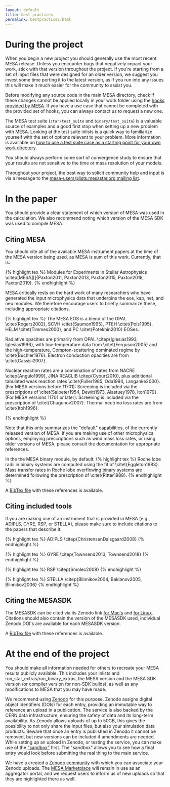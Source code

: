 ```yaml
---
layout: default
title: best practices
permalink: bestpractices.html
---
```


# During the project

When you begin a new project you should generally use the most recent
MESA release.  Unless you encounter bugs that negatively impact your
work, stick with that version throughout the project.  If you're
starting from a set of input files that were designed for an older
version, we suggest you invest some time porting it to the latest
version, as if you run into any issues this will make it much easier
for the community to assist you.

Before modifying any source code in the main MESA directory, check if
these changes cannot be applied locally in your work folder using the
[hooks provided by MESA][hooks]. If you have a
use case that cannot be completed with the provided set of hooks, you
can always contact us to request a new one.

[hooks]:run_star_extras.html

The MESA test suite (`star/test_suite` and `binary/test_suite`) is a
valuable source of examples and a good first stop when setting up a
new problem with MESA.  Looking at the test suite inlists is a quick
way to familiarize yourself with the set of options relevant to your
problem.  More information is available on [how to use a test suite
case as a starting point for your own work directory][how].

[how]: starting.html#the-test-suite-as-a-source-of-examples

You should always perform some sort of convergence study to ensure
that your results are not sensitive to the time or mass resolution of
your models.

Throughout your project, the best way to solicit community help and
input is via a message to the [mesa-users@lists.mesastar.org mailing
list][list].

[list]:prereqs.html#join-the-mailing-list

# In the paper

You should provide a clear statement of which version of MESA was used
in the calculation.  We also recommend noting which version of the
MESA SDK was used to compile MESA.

## Citing MESA

You should cite all of the available MESA instrument papers at the
time of the MESA version being used, as MESA is sum of this work.
Currently, that is:

{% highlight tex %}
Modules for Experiments in Stellar Astrophysics
\citep[MESA][]{Paxton2011, Paxton2013, Paxton2015, Paxton2018, Paxton2019}.
{% endhighlight %}

MESA critically rests on the hard work of many researchers who have
generated the input microphysics data that underpins the eos, kap,
net, and neu modules.  We therefore encourage users to briefly
summarize these, including appropriate citations.

{% highlight tex %}
The MESA EOS is a blend of the OPAL \citet{Rogers2002}, SCVH
\citet{Saumon1995}, PTEH \citet{Pols1995}, HELM
\citet{Timmes2000}, and PC \citet{Potekhin2010} EOSes.

Radiative opacities are primarily from OPAL \citep{Iglesias1993,
Iglesias1996}, with low-temperature data from \citet{Ferguson2005}
and the high-temperature, Compton-scattering dominated regime by
\citet{Buchler1976}.  Electron conduction opacities are from
\citet{Cassisi2007}.

Nuclear reaction rates are a combination of rates from
NACRE \citep{Angulo1999}, JINA REACLIB \citep{Cyburt2010}, plus
additional tabulated weak reaction rates \citet{Fuller1985, Oda1994,
Langanke2000}.  (For MESA versions before 11701): Screening is
included via the prescriptions of \citet{Salpeter1954, Dewitt1973,
Alastuey1978, Itoh1979}. (For MESA versions 11701 or later): Screening
is included via the prescription of \citet{Chugunov2007}.  Thermal
neutrino loss rates are from \citet{Itoh1996}.

{% endhighlight %}

Note that this only summarizes the "default" capabilities, of the currently
released version of MESA. If you are
making use of other microphysics options, employing prescriptions
such as wind mass loss rates, or using older versions of MESA, 
please consult the documentation for
appropriate references.


In the the MESA binary module, by default:
{% highlight tex %} 
Roche lobe radii in binary systems are computed using the fit of \citet{Eggleton1983}.
Mass transfer rates in Roche lobe overflowing binary systems are determined following the prescription of \citet{Ritter1988}.
{% endhighlight %}


A [BibTex file](assets/mesa.bib) with these references is available.

## Citing included tools

If you are making use of an instrument that is provided in MESA (e.g.,
ADIPLS, GYRE, RSP, or STELLA), please make sure to include citations
to the papers that describe it.

{% highlight tex %}
ADIPLS \citep{ChristensenDalsgaard2008}
{% endhighlight %}

{% highlight tex %}
GYRE \citep{Townsend2013, Townsend2018}
{% endhighlight %}

{% highlight tex %}
RSP \citep{Smolec2008}
{% endhighlight %}

{% highlight tex %}
STELLA \citep{Blinnikov2004, Baklanov2005, Blinnikov2006}
{% endhighlight %}

## Citing the MESASDK

The MESASDK can be cited via its Zenodo link [for Mac's](http://doi.org/10.5281/zenodo.2669543)
and [for Linux](http://doi.org/10.5281/zenodo.2669541). Citations should also contain the 
version of the MESASDK used, individual Zenodo DOI's are available for each MESASDK version.

A [BibTex file](assets/tools.bib) with these references is available.

# At the end of the project

You should make all information needed for others to recreate your
MESA results publicly available.  This includes your inlists and
run\_star\_extras/run\_binary\_extras, the MESA version and the MESA
SDK version (or compiler version for non-SDK builds), as well as any
modifications to MESA that you may have made.


We recommend using [Zenodo](http://about.zenodo.org/) for this
purpose.  Zenodo assigns digital object identifiers (DOIs) for each
entry, providing an immutable way to reference an upload in a
publication. The service is also backed by the CERN data
infrastructure, ensuring the safety of data and its long-term
availability.  As Zenodo allows uploads of up to 50GB, this gives the
possibility to not only share the input files, but also your
simulation data products.  Beware that once an entry is published in
Zenodo it cannot be removed, but new versions can be included if
amendments are needed. While setting up an upload in Zenodo, or
testing the service, you can make use of the
["sandbox"](https://sandbox.zenodo.org/) first. The "sandbox" allows
you to see how a final entry would look before submitting the real
thing to the main service.

We have a created a [Zenodo
community](https://zenodo.org/communities/mesa/) with which you can
associate your Zenodo uploads. The [MESA Marketplace](http://mesastar.org)
will remain in use as an aggregator portal, and we request users to
inform us of new uploads so that they are highlighted there as well.
